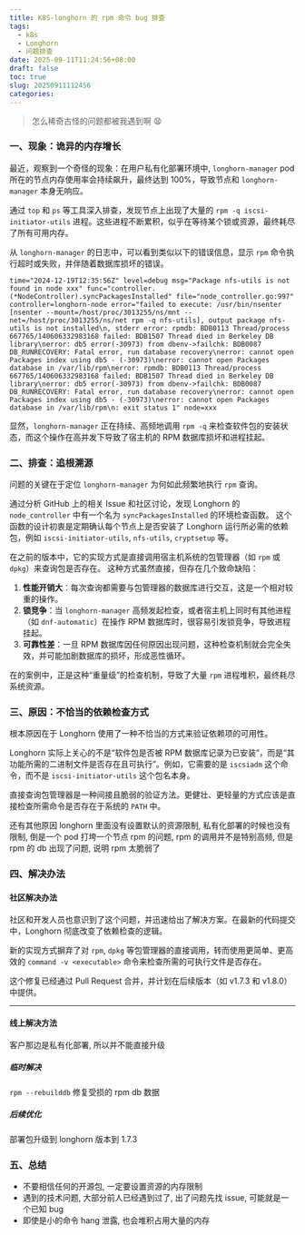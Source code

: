 ```yaml
---
title: K8S-longhorn 的 rpm 命令 bug 排查
tags:
  - k8s
  - Longhorn
  - 问题排查
date: 2025-09-11T11:24:56+08:00
draft: false
toc: true
slug: 20250911112456
categories:
---
```

>  怎么稀奇古怪的问题都被我遇到啊 😧
### 一、现象：诡异的内存增长

最近，观察到一个奇怪的现象：在用户私有化部署环境中, `longhorn-manager` pod 所在的节点内存使用率会持续飙升，最终达到 100%，导致节点和 `longhorn-manager` 本身无响应。

通过 `top` 和 `ps` 等工具深入排查，发现节点上出现了大量的 `rpm -q iscsi-initiator-utils` 进程。这些进程不断累积，似乎在等待某个锁或资源，最终耗尽了所有可用内存。

从 `longhorn-manager` 的日志中，可以看到类似以下的错误信息，显示 `rpm` 命令执行超时或失败，并伴随着数据库损坏的错误。

```log
time="2024-12-19T12:35:56Z" level=debug msg="Package nfs-utils is not found in node xxx" func="controller.(*NodeController).syncPackagesInstalled" file="node_controller.go:997" controller=longhorn-node error="failed to execute: /usr/bin/nsenter [nsenter --mount=/host/proc/3013255/ns/mnt --net=/host/proc/3013255/ns/net rpm -q nfs-utils], output package nfs-utils is not installed\n, stderr error: rpmdb: BDB0113 Thread/process 667765/140606332983168 failed: BDB1507 Thread died in Berkeley DB library\nerror: db5 error(-30973) from dbenv->failchk: BDB0087 DB_RUNRECOVERY: Fatal error, run database recovery\nerror: cannot open Packages index using db5 - (-30973)\nerror: cannot open Packages database in /var/lib/rpm\nerror: rpmdb: BDB0113 Thread/process 667765/140606332983168 failed: BDB1507 Thread died in Berkeley DB library\nerror: db5 error(-30973) from dbenv->failchk: BDB0087 DB_RUNRECOVERY: Fatal error, run database recovery\nerror: cannot open Packages index using db5 - (-30973)\nerror: cannot open Packages database in /var/lib/rpm\n: exit status 1" node=xxx
```

显然，`longhorn-manager` 正在持续、高频地调用 `rpm -q` 来检查软件包的安装状态，而这个操作在高并发下导致了宿主机的 RPM 数据库损坏和进程挂起。

### 二、排查：追根溯源

问题的关键在于定位 `longhorn-manager` 为何如此频繁地执行 `rpm` 查询。

通过分析 GitHub 上的相关 Issue 和社区讨论，发现 Longhorn 的 `node_controller` 中有一个名为 `syncPackagesInstalled` 的环境检查函数。 这个函数的设计初衷是定期确认每个节点上是否安装了 Longhorn 运行所必需的依赖包，例如 `iscsi-initiator-utils`, `nfs-utils`, `cryptsetup` 等。

在之前的版本中，它的实现方式是直接调用宿主机系统的包管理器（如 `rpm` 或 `dpkg`）来查询包是否存在。 这种方式虽然直接，但存在几个致命缺陷：

1.  **性能开销大**：每次查询都需要与包管理器的数据库进行交互，这是一个相对较重的操作。
2.  **锁竞争**：当 `longhorn-manager` 高频发起检查，或者宿主机上同时有其他进程（如 `dnf-automatic`）在操作 RPM 数据库时，很容易引发锁竞争，导致进程挂起。
3.  **可靠性差**：一旦 RPM 数据库因任何原因出现问题，这种检查机制就会完全失效，并可能加剧数据库的损坏，形成恶性循环。

在的案例中，正是这种“重量级”的检查机制，导致了大量 `rpm` 进程堆积，最终耗尽系统资源。

### 三、原因：不恰当的依赖检查方式

根本原因在于 Longhorn 使用了一种不恰当的方式来验证依赖项的可用性。

Longhorn 实际上关心的不是“软件包是否被 RPM 数据库记录为已安装”，而是“其功能所需的二进制文件是否存在且可执行”。例如，它需要的是 `iscsiadm` 这个命令，而不是 `iscsi-initiator-utils` 这个包名本身。

直接查询包管理器是一种间接且脆弱的验证方法。更健壮、更轻量的方式应该是直接检查所需命令是否存在于系统的 `PATH` 中。

还有其他原因
longhorn 里面没有设置默认的资源限制, 私有化部署的时候也没有限制, 倒是一个 pod 打垮一个节点
rpm 的问题, rpm 的调用并不是特别高频, 但是 rpm 的 db 出现了问题, 说明 rpm 太脆弱了

### 四、解决办法
#### 社区解决办法

社区和开发人员也意识到了这个问题，并迅速给出了解决方案。在最新的代码提交中，Longhorn 彻底改变了依赖检查的逻辑。

新的实现方式摒弃了对 `rpm`, `dpkg` 等包管理器的直接调用，转而使用更简单、更高效的 `command -v <executable>` 命令来检查所需的可执行文件是否存在。

这个修复已经通过 Pull Request 合并，并计划在后续版本（如 v1.7.3 和 v1.8.0）中提供。

---
#### 线上解决方法
客户那边是私有化部署, 所以并不能直接升级
##### 临时解决
`rpm --rebuilddb` 修复受损的 rpm db 数据
##### 后续优化
部署包升级到 longhorn 版本到 1.7.3 

### 五、总结

- 不要相信任何的开源包, 一定要设置资源的内存限制
- 遇到的技术问题, 大部分前人已经遇到过了, 出了问题先找 issue, 可能就是一个已知 bug
- 即使是小的命令 hang 泄露, 也会堆积占用大量的内存
<!--more-->